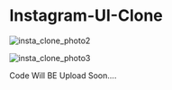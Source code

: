 # Instagram-UI-Clone
![insta_clone_photo2](https://user-images.githubusercontent.com/112418122/216662241-9e191d70-f824-4b24-9cb6-c95baedcbe8c.png)

![insta_clone_photo3](https://user-images.githubusercontent.com/112418122/216662399-bb93df3f-a55a-4a64-b533-265f15081624.png)

Code Will BE Upload Soon....
